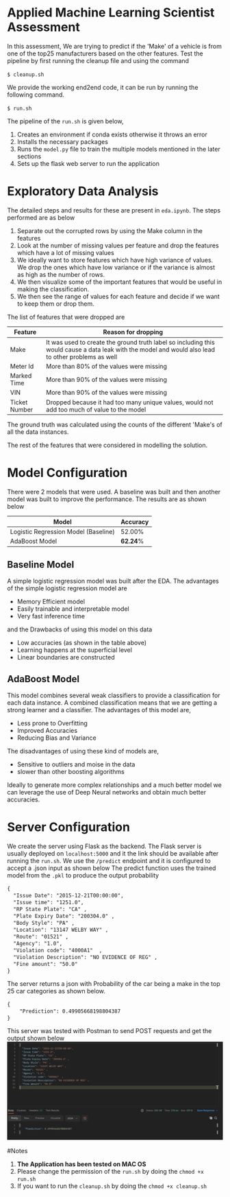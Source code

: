 # Applied Machine Learning Scientist Assessment

In this assessment, We are trying to predict if the 'Make' of a vehicle is from one of the top25 manufacturers based on
the other features. Test the pipeline by first running the cleanup file and using the command

``
$ cleanup.sh
``



We provide the working end2end code, it can be run by running the following command.

``
$ run.sh
``



The pipeline of the ``run.sh`` is given below,

1. Creates an environment if conda exists otherwise it throws an error 
2. Installs the necessary packages
3. Runs the ``model.py`` file to train the multiple models mentioned in the later sections
4. Sets up the flask web server to run the application 


# Exploratory Data Analysis
The detailed steps and results for these are present in ``eda.ipynb``. The steps performed are as below
1. Separate out the corrupted rows by using the Make column in the features
2. Look at the number of missing values per feature and drop the features which have a lot of missing values
3. We ideally want to store features which have high variance of values. We drop the ones which have low variance or if the variance is almost as high as the number of rows.
4. We then visualize some of the important features that would be useful in making the classification.
5. We then see the range of values for each feature and decide if we want to keep them or drop them.



The list of features that were dropped are



Feature | Reason for dropping
---- | ----
Make | It was used to create the ground truth label so including this would cause a data leak with the model and would also lead to other problems as well
Meter Id | More than 80% of the values were missing
Marked Time | More than 90% of the values were missing
VIN | More than 90% of the values were missing
Ticket Number | Dropped because it had too many unique values, would not add too much of value to the model

The ground truth was calculated using the counts of the different 'Make's of all the data instances. 

The rest of the features that were considered in modelling the solution.  

# Model Configuration
There were 2 models that were used. A baseline was built and then another model was built to improve the performance. The results are as shown below

Model | Accuracy
---|---
Logistic Regression Model (Baseline) | 52.00%
AdaBoost Model | **62.24**%


## Baseline Model 

A simple logistic regression model was built after the EDA. The advantages of the simple logistic regression model are

* Memory Efficient model
* Easily trainable and interpretable model
* Very fast inference time

and the Drawbacks of using this model on this data
* Low accuracies (as shown in the table above)
* Learning happens at the superficial level
* Linear boundaries are constructed


## AdaBoost Model

This model combines several weak classifiers to provide a classification for each data instance. A combined classification means that we are getting a strong learner and a classifier.
The advantages of this model are,

* Less prone to Overfitting
* Improved Accuracies 
* Reducing Bias and Variance

The disadvantages of using these kind of models are,

* Sensitive to outliers and moise in the data
* slower than other boosting algorithms


Ideally to generate more complex relationships and a much better model we can leverage the use of Deep Neural networks and obtain much better accuracies. 

# Server Configuration

We create the server using Flask as the backend. The Flask server is usually deployed on `localhost:5000` and it the link should be available after running the `run.sh`. We use the `/predict` endpoint and it is configured to accept a .json input as shown below
The predict function uses the trained model from the `.pkl` to produce the output probability

```
{
  "Issue Date": "2015-12-21T00:00:00",
  "Issue time": "1251.0",
  "RP State Plate": "CA" ,
  "Plate Expiry Date": "200304.0" ,
  "Body Style": "PA" ,
  "Location": "13147 WELBY WAY" ,
  "Route": "01521" ,
  "Agency": "1.0",
  "Violation code": "4000A1"  ,
  "Violation Description": "NO EVIDENCE OF REG" ,
  "Fine amount": "50.0" 
}
```

The server returns a json with Probability of the car being a make in the top 25 car categories as shown below.
```
{
    "Prediction": 0.49905668198804387
}
```
This server was tested with Postman to send POST requests and get the output shown below
![img.png](img.png)

#Notes

1. **The Application has been tested on MAC OS**
2. Please change the permission of the `run.sh` by doing the `chmod +x run.sh` 
3. If you want to run the `cleanup.sh` by doing the `chmod +x cleanup.sh`


